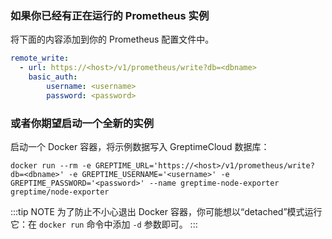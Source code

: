 
### 如果你已经有正在运行的 Prometheus 实例

将下面的内容添加到你的 Prometheus 配置文件中。

```yaml
remote_write:
  - url: https://<host>/v1/prometheus/write?db=<dbname>
    basic_auth:
        username: <username>
        password: <password>
```

### 或者你期望启动一个全新的实例

启动一个 Docker 容器，将示例数据写入 GreptimeCloud 数据库：

```shell
docker run --rm -e GREPTIME_URL='https://<host>/v1/prometheus/write?db=<dbname>' -e GREPTIME_USERNAME='<username>' -e GREPTIME_PASSWORD='<password>' --name greptime-node-exporter greptime/node-exporter
```

:::tip NOTE
为了防止不小心退出 Docker 容器，你可能想以“detached”模式运行它：在 `docker run` 命令中添加 `-d` 参数即可。
:::
